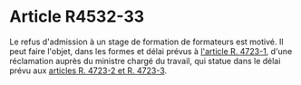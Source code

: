 # Article R4532-33

Le refus d'admission à un stage de formation de formateurs est motivé. Il peut faire l'objet, dans les formes et délai prévus à [l'article R. 4723-1][1], d'une réclamation auprès du ministre chargé du travail, qui statue dans le délai prévu aux [articles R. 4723-2 et R. 4723-3][2].

 [1]: /affichCodeArticle.do?cidTexte=LEGITEXT000006072050&idArticle=LEGIARTI000018493868&dateTexte=&categorieLien=cid
 [2]: /affichCodeArticle.do?cidTexte=LEGITEXT000006072050&idArticle=LEGIARTI000018493871&dateTexte=&categorieLien=cid